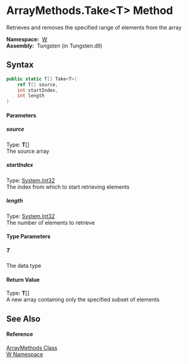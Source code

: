 ArrayMethods.Take&lt;T> Method
==============================
   Retrieves and removes the specified range of elements from the array

  **Namespace:**  [W][1]  
  **Assembly:**  Tungsten (in Tungsten.dll)

Syntax
------

```csharp
public static T[] Take<T>(
	ref T[] source,
	int startIndex,
	int length
)

```

#### Parameters

##### *source*
Type: **T**[]  
The source array

##### *startIndex*
Type: [System.Int32][2]  
The index from which to start retrieving elements

##### *length*
Type: [System.Int32][2]  
The number of elements to retrieve

#### Type Parameters

##### *T*
The data type

#### Return Value
Type: **T**[]  
A new array containing only the specified subset of elements

See Also
--------

#### Reference
[ArrayMethods Class][3]  
[W Namespace][1]  

[1]: ../README.md
[2]: http://msdn.microsoft.com/en-us/library/td2s409d
[3]: README.md